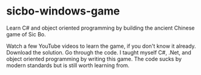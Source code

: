 # sicbo-windows-game
Learn C# and object oriented programming by building the ancient Chinese game of Sic Bo.

Watch a few YouTube videos to learn the game, if you don't know it already.  Download the solution.  Go through the code.  I taught myself C#, .Net, and object oriented programming by writing this game.  The code sucks by modern standards but is still worth learning from.
